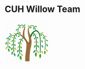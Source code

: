 # CUH Willow Team
![CUH WILLOW](https://github.com/cuhwillow/cuhwillow.github.io/blob/b540178e4466b2398f045dae5f5d15751352ec26/images/willow.png)

